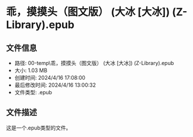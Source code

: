 ﻿# 乖，摸摸头（图文版） (大冰 [大冰]) (Z-Library).epub

## 文件信息
- 路径: 00-temp\乖，摸摸头（图文版） (大冰 [大冰]) (Z-Library).epub
- 大小: 1.03 MB
- 创建时间: 2024/4/16 17:08:00
- 最后修改时间: 2024/4/16 13:00:32
- 文件类型: .epub

## 文件描述
这是一个.epub类型的文件。

